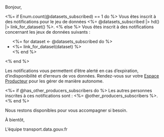 Bonjour,

<%= if Enum.count(@datasets_subscribed) == 1 do %>
Vous êtes inscrit à des notifications pour le jeu de données <%= @datasets_subscribed |> hd() |> link_for_dataset() %>.
<% else %>
Vous êtes inscrit à des notifications concernant les jeux de données suivants :
<ul>
  <%= for dataset <- @datasets_subscribed do %>
  <li><%= link_for_dataset(dataset) %></li>
  <% end %>
</ul>
<% end %>

Les notifications vous permettent d’être alerté en cas d’expiration, d’indisponibilité et d’erreurs de vos données. Rendez-vous sur votre [Espace Producteur](<%= TransportWeb.Router.Helpers.page_url(TransportWeb.Endpoint, :espace_producteur) %>) pour les gérer de manière autonome.

<%= if @has_other_producers_subscribers do %>
Les autres personnes inscrites à ces notifications sont : <%= @other_producers_subscribers %>.
<% end %>

Nous restons disponibles pour vous accompagner si besoin.

À bientôt,

L’équipe transport.data.gouv.fr
